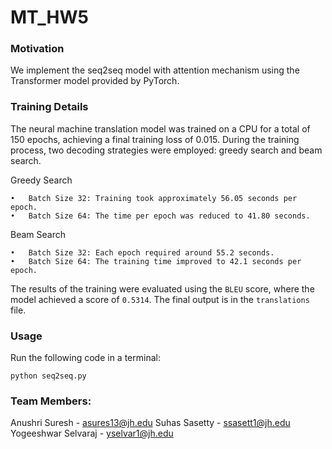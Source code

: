 # MT_HW5

### Motivation
We implement the seq2seq model with attention mechanism using the Transformer model provided by PyTorch.

### Training Details

The neural machine translation model was trained on a CPU for a total of 150 epochs, achieving a final training loss of 0.015. During the training process, two decoding strategies were employed: greedy search and beam search.

Greedy Search

	•	Batch Size 32: Training took approximately 56.05 seconds per epoch.
	•	Batch Size 64: The time per epoch was reduced to 41.80 seconds.

Beam Search

	•	Batch Size 32: Each epoch required around 55.2 seconds.
	•	Batch Size 64: The training time improved to 42.1 seconds per epoch.

The results of the training were evaluated using the `BLEU` score, where the model achieved a score of `0.5314`. The final output is in the `translations` file.

### Usage

Run the following code in a terminal:
```
python seq2seq.py
```


### Team Members:

Anushri Suresh - asures13@jh.edu
Suhas Sasetty - ssasett1@jh.edu
Yogeeshwar Selvaraj - yselvar1@jh.edu